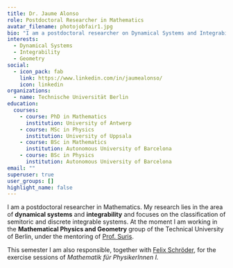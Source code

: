 ```yaml
---
title: Dr. Jaume Alonso
role: Postdoctoral Researcher in Mathematics
avatar_filename: photojobfair1.jpg
bio: "I am a postdoctoral researcher on Dynamical Systems and Integrability. "
interests:
  - Dynamical Systems
  - Integrability
  - Geometry
social:
  - icon_pack: fab
    link: https://www.linkedin.com/in/jaumealonso/
    icon: linkedin
organizations:
  - name: Technische Universität Berlin
education:
  courses:
    - course: PhD in Mathematics
      institution: University of Antwerp
    - course: MSc in Physics
      institution: University of Uppsala
    - course: BSc in Mathematics
      institution: Autonomous University of Barcelona
    - course: BSc in Physics
      institution: Autonomous University of Barcelona
email: ""
superuser: true
user_groups: []
highlight_name: false
---
```

I am a postdoctoral researcher in Mathematics. My research lies in the area of **dynamical systems** and **integrability** and focuses on the classification of semitoric and discrete integrable systems. At the moment I am working in the **Mathematical Physics and Geometry** group of the Technical University of Berlin, under the mentoring of [Prof. Suris](http://page.math.tu-berlin.de/~suris/). 

This semester I am also responsible, together with [Felix Schröder](http://page.math.tu-berlin.de/~fschroed/), for the exercise sessions of *Mathematik für PhysikerInnen I.*